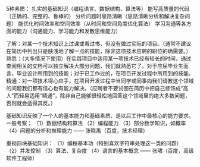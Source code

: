 5种素质：
扎实的基础知识（编程语言、数据结构、算法等）
能写高质量的代码（正确的、完整的、鲁棒的）
分析问题时思路清晰（思路清晰分析和解决复杂问题）
能优化时间效率和空间效率（从时间和空间角度优化算法）
学习沟通等各方面的能力（沟通能力、学习能力和发散思维能力）

了解：对某一个技术知识上过课或看过书，但没有做过实际的项目。（通常不建议在简历中列出只是肤浅地了解一点的技能，除非这项技术应聘的职位的确需要。）
熟悉：（大多情况下使用）在实践项目中适用某一项技术已经有较长的时间，通过查阅相关的文档可以独立解决大部分问题，我们就熟悉它了。对于应届毕业生而言，毕业设计所用到的技能；对于已工作过的，在项目开发过程中所用到的技能。
精通：对一项技术得心应手，在项目开发过程中当同学或同事向我们请教这个领域的问题我们都有信心也有能力解决。（应聘者不要试图在简历中把自己修饰成“高人”而轻易适用“精通”，除非自己能够很轻松地回答这个领域里的绝大多数问题，否则就会适得其反。）

基础知识反映了一个人的基本能力和基础素质、是以后工作中最核心的能力要求。一般考察：
（1）数据结构和算法
（2）编程能力
（3）部分数学知识，如概率
（4）问题的分析和推理能力
—— 张晓禹（百度，技术经理）

重视四块基础知识：
（1）编程基本功（特别喜欢字符串处理这一类的问题）
（2）并发控制
（3）算法、复杂度
（4）语言的基本概念
—— 张珺（百度，高级软件工程师）
